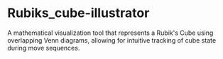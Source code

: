 # Rubiks_cube-illustrator
A mathematical visualization tool that represents a Rubik's Cube using overlapping Venn diagrams, allowing for intuitive tracking of cube state during move sequences.
